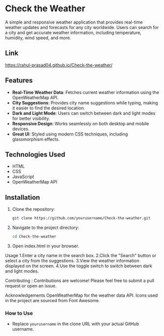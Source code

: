 # Check the Weather

A simple and responsive weather application that provides real-time weather updates and forecasts for any city worldwide. Users can search for a city and get accurate weather information, including temperature, humidity, wind speed, and more.

## Link
https://rahul-prasad04.github.io/Check-the-weather/

## Features

- **Real-Time Weather Data**: Fetches current weather information using the OpenWeatherMap API.
- **City Suggestions**: Provides city name suggestions while typing, making it easier to find the desired location.
- **Dark and Light Mode**: Users can switch between dark and light modes for better visibility.
- **Responsive Design**: Works seamlessly on both desktop and mobile devices.
- **Great UI**: Styled using modern CSS techniques, including glassmorphism effects.

## Technologies Used

- HTML
- CSS
- JavaScript
- OpenWeatherMap API

## Installation

1. Clone the repository:

   ```bash
   git clone https://github.com/yourusername/Check-the-weather.git

2. Navigate to the project directory:

   ```bash
   cd Check-the-weather
   
4. Open index.html in your browser.

Usage
1.Enter a city name in the search box.
2.Click the "Search" button or select a city from the suggestions.
3.View the weather information displayed on the screen.
4.Use the toggle switch to switch between dark and light modes.

Contributing :
Contributions are welcome! Please feel free to submit a pull request or open an issue.

Acknowledgements
OpenWeatherMap for the weather data API.
Icons used in the project are sourced from Font Awesome.


### How to Use
- Replace `yourusername` in the clone URL with your actual GitHub username.
